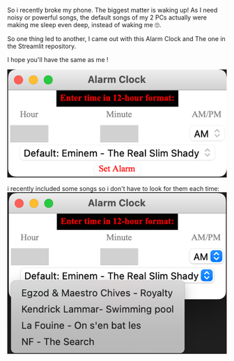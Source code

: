 So i recently broke my phone. The biggest matter is waking up! As I need noisy or powerful songs,
the default songs of my 2 PCs actually were making me sleep even deep, instead of waking me 🙄.

So one thing led to another, I came out with this Alarm Clock and The one in the Streamlit repository.

I hope you'll have the same as me !

![Alarm Clock Window](Alarm%20Clock%20Window.png)

i recently included some songs so i don't have to look for them each time:
![Alarm Clock Window_SongList](Alarm%20Clock%20Window_SongList.png)
